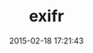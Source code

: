 ---
layout: post
title:  "exifr"
repo:   "remvee/exifr"
date:   2015-02-18 17:21:43
gemurl: http://github.com/remvee/exifr/
---